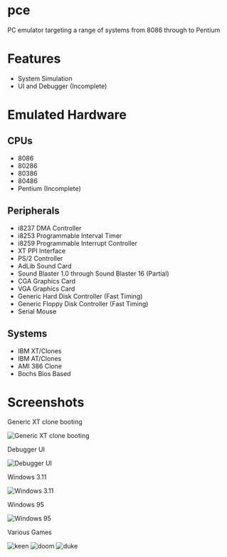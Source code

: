 # pce
PC emulator targeting a range of systems from 8086 through to Pentium

# Features
 - System Simulation
 - UI and Debugger (Incomplete)

# Emulated Hardware
## CPUs
 - 8086
 - 80286
 - 80386
 - 80486
 - Pentium (Incomplete)

## Peripherals
 - i8237 DMA Controller
 - i8253 Programmable Interval Timer
 - i8259 Programmable Interrupt Controller
 - XT PPI Interface
 - PS/2 Controller
 - AdLib Sound Card
 - Sound Blaster 1.0 through Sound Blaster 16 (Partial)
 - CGA Graphics Card
 - VGA Graphics Card
 - Generic Hard Disk Controller (Fast Timing)
 - Generic Floppy Disk Controller (Fast Timing)
 - Serial Mouse

## Systems
 - IBM XT/Clones
 - IBM AT/Clones
 - AMI 386 Clone
 - Bochs Bios Based

# Screenshots
Generic XT clone booting

![Generic XT clone booting](https://raw.githubusercontent.com/mclaughc/pce/md-images/screenshots/xt.png)

Debugger UI

![Debugger UI](https://raw.githubusercontent.com/mclaughc/pce/md-images/screenshots/debugger.png)

Windows 3.11

![Windows 3.11](https://raw.githubusercontent.com/mclaughc/pce/md-images/screenshots/win3.png)

Windows 95

![Windows 95](https://raw.githubusercontent.com/mclaughc/pce/md-images/screenshots/win95.png)


Various Games

![keen](https://raw.githubusercontent.com/mclaughc/pce/md-images/screenshots/keen.png)
![doom](https://raw.githubusercontent.com/mclaughc/pce/md-images/screenshots/doom.png)
![duke](https://raw.githubusercontent.com/mclaughc/pce/md-images/screenshots/duke.png)